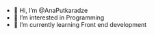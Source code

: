 - 👋 Hi, I’m @AnaPutkaradze
- 👀 I’m interested in Programming
- 🌱 I’m currently learning Front end development

<!---
AnaPutkaradze/AnaPutkaradze is a ✨ special ✨ repository because its `README.md` (this file) appears on your GitHub profile.
You can click the Preview link to take a look at your changes.
--->

